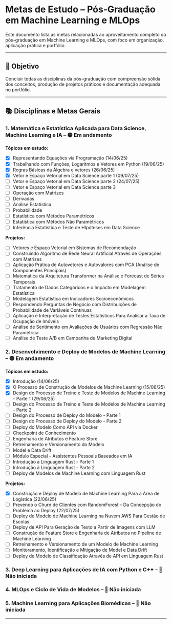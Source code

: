 # Metas de Estudo – Pós-Graduação em Machine Learning e MLOps

Este documento lista as metas relacionadas ao aproveitamento completo da pós-graduação em Machine Learning e MLOps, com foco em organização, aplicação prática e portfólio.

---

## 🎯 Objetivo

Concluir todas as disciplinas da pós-graduação com compreensão sólida dos conceitos, produção de projetos práticos e documentação adequada no portfólio.

---

## 📚 Disciplinas e Metas Gerais

### 1. Matemática e Estatística Aplicada para Data Science, Machine Learning e IA – 🟡 Em andamento

**Tópicos em estudo:**
- [x] Representando Equações via Programação (14/06/25)
- [x] Trabalhando com Funções, Logaritmos e Vetores em Python (19/06/25)
- [x] Regras Básicas da Álgebra e vetores (26/06/25)
- [x] Vetor e Espaço Vetorial em Data Science parte 1 (09/07/25)
- [ ] Vetor e Espaço Vetorial em Data Science parte 2 (24/07/25)
- [ ] Vetor e Espaço Vetorial em Data Science parte 3
- [ ] Operação com Matrizes
- [ ] Derivadas 
- [ ] Análise Estatística
- [ ] Probabilidade
- [ ] Estatística com Métodos Paramétricos
- [ ] Estatística com Métodos Não Paramétricos
- [ ] Inferência Estatística e Teste de HIpóteses em Data Science

**Projetos:**
- [ ] Vetores e Espaço Vetorial em Sistemas de Recomendação
- [ ] Construindo Algoritmo de Rede Neural Artificial Através de Operações com Matrizes
- [ ] Aplicação Prática de Autovetores e Autovalores com PCA (Análise de Componentes Principais)
- [ ] Matemática da Arquitetura Transformer na Análise e Forecast de Séries Temporais
- [ ] Tratamento de Dados Categóricos e o Impacto em Modelagem Estatística
- [ ] Modelagem Estatística em Indicadores Socioeconômicos
- [ ] Respondendo Perguntas de Negócio com Distribuições de Probabilidade de Variáveis Contínuas
- [ ] Aplicação e Interpretação de Testes Estatísticos Para Analisar a Taxa de Ocupação de Imóveis
- [ ] Análise de Sentimento em Avaliações de Usuários com Regressão Não Paramétrica
- [ ] Análise de Teste A/B em Campanha de Marketing Digital

### 2. Desenvolvimento e Deploy de Modelos de Machine Learning – 🟡 Em andamento

**Tópicos em estudo:**

- [x] Introdução  (14/06/25)
- [x] O Processo de Construção de Modelos de Machine Learning  (15/06/25)
- [x] Design do Processo de Treino e Teste de Modelos de Machine Learning - Parte 1  (29/06/25)
- [ ] Design do Processo de Treino e Teste de Modelos de Machine Learning - Parte 2  
- [ ] Design do Processo de Deploy do Modelo - Parte 1  
- [ ] Design do Processo de Deploy do Modelo - Parte 2  
- [ ] Deploy do Modelo Como API via Docker  
- [ ] Checkpoint de Conhecimento  
- [ ] Engenharia de Atributos e Feature Store  
- [ ] Retreinamento e Versionamento do Modelo  
- [ ] Model e Data Drift  
- [ ] Módulo Especial - Assistentes Pessoais Baseados em IA  
- [ ] Introdução à Linguagem Rust - Parte 1  
- [ ] Introdução à Linguagem Rust - Parte 2  
- [ ] Deploy de Modelos de Machine Learning com Linguagem Rust  

**Projetos:**
- [x] Construção e Deploy de Modelo de Machine Learning Para a Área de Logística (22/06/25)
- [ ] Prevendo o Churn de Clientes com RandomForest – Da Concepção do Problema ao Deploy (22/07/25)
- [ ] Deploy de Modelo de Machine Learning na Nuvem AWS Para Gestão de Escolas
- [ ] Deploy de API Para Geração de Texto a Partir de Imagens com LLM
- [ ] Construção de Feature Store e Engenharia de Atributos no Pipeline de Machine Learning
- [ ] Retreinamento e Versionamento de um Modelo de Machine Learning
- [ ] Monitoramento, Identificação e Mitigação de Model e Data Drift
- [ ] Deploy de Modelo de Classificação Através de API em Linguagem Rust

### 3. Deep Learning para Aplicações de IA com Python e C++ – 🔲 Não iniciada

### 4. MLOps e Ciclo de Vida de Modelos – 🔲 Não iniciada

### 5. Machine Learning para Aplicações Biomédicas – 🔲 Não iniciada


---